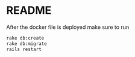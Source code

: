 # README

After the docker file is deployed make sure to run 

```bash
rake db:create
rake db:migrate
rails restart
```